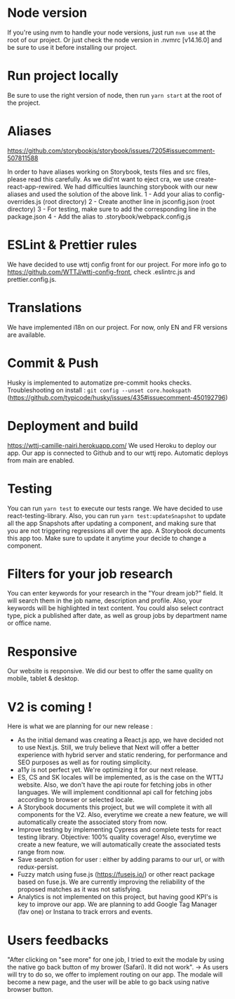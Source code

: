 # Node version

If you're using nvm to handle your node versions, just run ```nvm use``` at the root of our project. Or just check the node version in .nvmrc [v14.16.0] and be sure to use it before installing our project.

# Run project locally

Be sure to use the right version of node, then run ```yarn start``` at the root of the project.

# Aliases

https://github.com/storybookjs/storybook/issues/7205#issuecomment-507811588

In order to have aliases working on Storybook, tests files and src files, please read this carefully. As we did'nt want to eject cra, we use create-react-app-rewired. We had difficulties launching storybook with our new aliases and used the solution of the above link. 
1 - Add your alias to config-overrides.js (root directory)
2 - Create another line in jsconfig.json (root directory)
3 - For testing, make sure to add the corresponding line in the package.json
4 - Add the alias to .storybook/webpack.config.js

# ESLint & Prettier rules

We have decided to use wttj config front for our project. For more info go to https://github.com/WTTJ/wttj-config-front, check .eslintrc.js and prettier.config.js.

# Translations

We have implemented i18n on our project. For now, only EN and FR versions are available.

# Commit & Push

Husky is implemented to automatize pre-commit hooks checks. Troubleshooting on install : ```git config --unset core.hookspath``` (https://github.com/typicode/husky/issues/435#issuecomment-450192796)

# Deployment and build

https://wttj-camille-nairi.herokuapp.com/ We used Heroku to deploy our app. Our app is connected to Github and to our wttj repo. Automatic deploys from main are enabled.

# Testing

You can run ```yarn test``` to execute our tests range. We have decided to use react-testing-library. Also, you can run ```yarn test:updateSnapshot``` to update all the app Snapshots after updating a component, and making sure that you are not triggering regressions all over the app. A Storybook documents this app too. Make sure to update it anytime your decide to change a component.

# Filters for your job research

You can enter keywords for your research in the "Your dream job?" field. It will search them in the job name, description and profile. Also, your keywords will be highlighted in text content. You could also select contract type, pick a published after date, as well as group jobs by department name or office name.

# Responsive

Our website is responsive. We did our best to offer the same quality on mobile, tablet & desktop.

# V2 is coming !

Here is what we are planning for our new release :

- As the initial demand was creating a React.js app, we have decided not to use Next.js. Still, we truly believe that Next will offer a better experience with hybrid server and static rendering, for performance and SEO purposes as well as for routing simplicity.
- a11y is not perfect yet. We're optimizing it for our next release.
- ES, CS and SK locales will be implemented, as is the case on the WTTJ website. Also, we don't have the api route for fetching jobs in other languages. We will implement conditionnal api call for fetching jobs according to browser or selected locale.
- A Storybook documents this project, but we will complete it with all components for the V2. Also, everytime we create a new feature, we will automatically create the associated story from now.
- Improve testing by implementing Cypress and complete tests for react testing library. Objective: 100% quality coverage! Also, everytime we create a new feature, we will automatically create the associated tests range from now.
- Save search option for user : either by adding params to our url, or with redux-persist.
- Fuzzy match using fuse.js (https://fusejs.io/) or other react package based on fuse.js. We are currently improving the reliability of the proposed matches as it was not satisfying.
- Analytics is not implemented on this project, but having good KPI's is key to improve our app. We are planning to add Google Tag Manager (fav one) or Instana to track errors and events.

# Users feedbacks

"After clicking on "see more" for one job, I tried to exit the modale by using the native go back button of my brower (Safari). It did not work". -> As users will try to do so, we offer to implement routing on our app. The modale will become a new page, and the user will be able to go back using native browser button.
